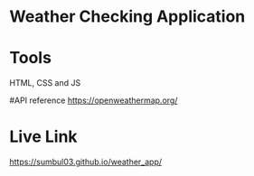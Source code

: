 # Weather Checking Application

# Tools
HTML, CSS and JS

#API reference 
https://openweathermap.org/

# Live Link
https://sumbul03.github.io/weather_app/

